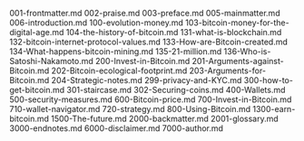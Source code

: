 001-frontmatter.md
002-praise.md
003-preface.md
005-mainmatter.md
006-introduction.md
100-evolution-money.md
103-bitcoin-money-for-the-digital-age.md
104-the-history-of-bitcoin.md
131-what-is-blockchain.md
132-bitcoin-internet-protocol-values.md
133-How-are-Bitcoin-created.md
134-What-happens-bitcoin-mining.md
135-21-million.md
136-Who-is-Satoshi-Nakamoto.md
200-Invest-in-Bitcoin.md
201-Arguments-against-Bitcoin.md
202-Bitcoin-ecological-footprint.md
203-Arguments-for-Bitcoin.md
204-Strategic-notes.md
299-privacy-and-KYC.md
300-how-to-get-bitcoin.md
301-staircase.md
302-Securing-coins.md
400-Wallets.md
500-security-measures.md
600-Bitcoin-price.md
700-Invest-in-Bitcoin.md
710-wallet-navigator.md
720-strategy.md
800-Using-Bitcoin.md
1300-earn-bitcoin.md
1500-The-future.md
2000-backmatter.md
2001-glossary.md
3000-endnotes.md
6000-disclaimer.md
7000-author.md